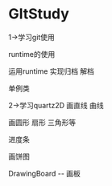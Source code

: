 # GItStudy
1->学习git使用

runtime的使用

运用runtime 实现归档 解档

单例类



2->学习quartz2D
画直线 曲线

画圆形 扇形 三角形等

进度条

画饼图





DrawingBoard -- 画板